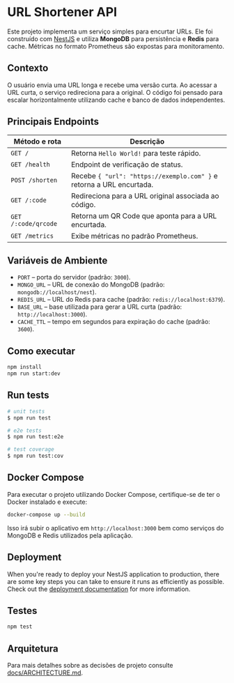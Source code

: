 # URL Shortener API

Este projeto implementa um serviço simples para encurtar URLs. Ele foi construído com [NestJS](https://nestjs.com/) e utiliza **MongoDB** para persistência e **Redis** para cache. Métricas no formato Prometheus são expostas para monitoramento.

## Contexto

O usuário envia uma URL longa e recebe uma versão curta. Ao acessar a URL curta, o serviço redireciona para a original. O código foi pensado para escalar horizontalmente utilizando cache e banco de dados independentes.

## Principais Endpoints

| Método e rota       | Descrição                                           |
|--------------------|-----------------------------------------------------|
| `GET /`            | Retorna `Hello World!` para teste rápido.           |
| `GET /health`      | Endpoint de verificação de status.                  |
| `POST /shorten`    | Recebe `{ "url": "https://exemplo.com" }` e retorna a URL encurtada. |
| `GET /:code`       | Redireciona para a URL original associada ao código.|
| `GET /:code/qrcode`| Retorna um QR Code que aponta para a URL encurtada. |
| `GET /metrics`     | Exibe métricas no padrão Prometheus.                |

## Variáveis de Ambiente

- `PORT` – porta do servidor (padrão: `3000`).
- `MONGO_URL` – URL de conexão do MongoDB (padrão: `mongodb://localhost/nest`).
- `REDIS_URL` – URL do Redis para cache (padrão: `redis://localhost:6379`).
- `BASE_URL` – base utilizada para gerar a URL curta (padrão: `http://localhost:3000`).
- `CACHE_TTL` – tempo em segundos para expiração do cache (padrão: `3600`).

## Como executar

```bash
npm install
npm run start:dev
```

## Run tests

```bash
# unit tests
$ npm run test

# e2e tests
$ npm run test:e2e

# test coverage
$ npm run test:cov
```

## Docker Compose

Para executar o projeto utilizando Docker Compose, certifique-se de ter o Docker instalado e execute:

```bash
docker-compose up --build
```

Isso irá subir o aplicativo em `http://localhost:3000` bem como serviços do MongoDB e Redis utilizados pela aplicação.


## Deployment

When you're ready to deploy your NestJS application to production, there are some key steps you can take to ensure it runs as efficiently as possible. Check out the [deployment documentation](https://docs.nestjs.com/deployment) for more information.

## Testes

```bash
npm test
```

## Arquitetura

Para mais detalhes sobre as decisões de projeto consulte [docs/ARCHITECTURE.md](docs/ARCHITECTURE.md).
